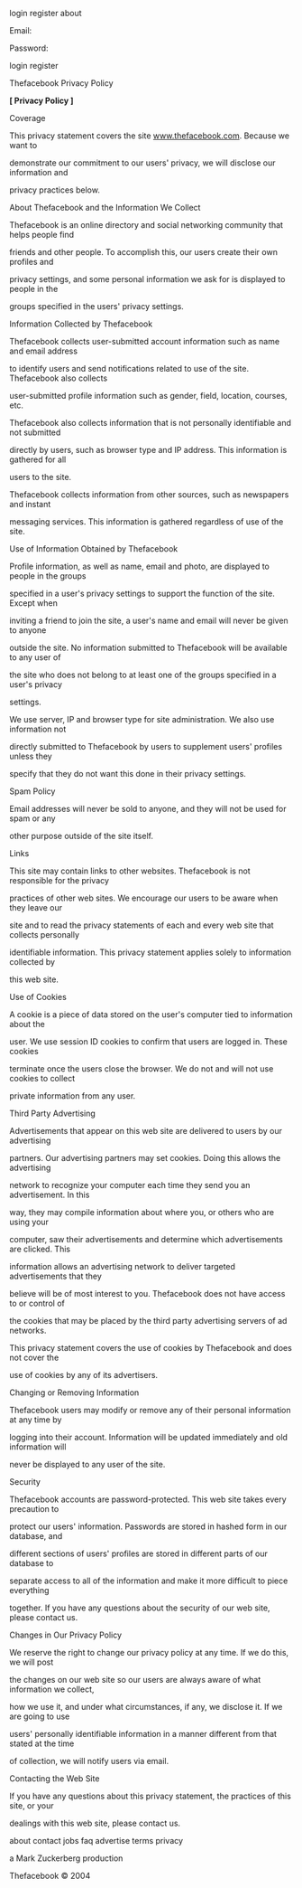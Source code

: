  

 login register about 

Email:

Password:

login register

Thefacebook Privacy Policy

**[ Privacy Policy ]**

Coverage

 

This privacy statement covers the site www.thefacebook.com. Because we want to

demonstrate our commitment to our users' privacy, we will disclose our information and

privacy practices below. 

 

About Thefacebook and the Information We Collect

 

Thefacebook is an online directory and social networking community that helps people find

friends and other people. To accomplish this, our users create their own profiles and

privacy settings, and some personal information we ask for is displayed to people in the

groups specified in the users' privacy settings. 

 

Information Collected by Thefacebook

 

Thefacebook collects user-submitted account information such as name and email address

to identify users and send notifications related to use of the site. Thefacebook also collects

user-submitted profile information such as gender, field, location, courses, etc.

Thefacebook also collects information that is not personally identifiable and not submitted

directly by users, such as browser type and IP address. This information is gathered for all

users to the site.

Thefacebook collects information from other sources, such as newspapers and instant

messaging services. This information is gathered regardless of use of the site. 

 

Use of Information Obtained by Thefacebook

 

Profile information, as well as name, email and photo, are displayed to people in the groups

specified in a user's privacy settings to support the function of the site. Except when

inviting a friend to join the site, a user's name and email will never be given to anyone

outside the site. No information submitted to Thefacebook will be available to any user of

the site who does not belong to at least one of the groups specified in a user's privacy

settings.

We use server, IP and browser type for site administration. We also use information not

directly submitted to Thefacebook by users to supplement users' profiles unless they

specify that they do not want this done in their privacy settings. 

 

Spam Policy

 

Email addresses will never be sold to anyone, and they will not be used for spam or any

other purpose outside of the site itself. 

 

Links

 

This site may contain links to other websites. Thefacebook is not responsible for the privacy

practices of other web sites. We encourage our users to be aware when they leave our

site and to read the privacy statements of each and every web site that collects personally

identifiable information. This privacy statement applies solely to information collected by

this web site. 

 

Use of Cookies

 

A cookie is a piece of data stored on the user's computer tied to information about the

user. We use session ID cookies to confirm that users are logged in. These cookies

terminate once the users close the browser. We do not and will not use cookies to collect

private information from any user. 

 

Third Party Advertising

 

Advertisements that appear on this web site are delivered to users by our advertising

partners. Our advertising partners may set cookies. Doing this allows the advertising

network to recognize your computer each time they send you an advertisement. In this

way, they may compile information about where you, or others who are using your

computer, saw their advertisements and determine which advertisements are clicked. This

information allows an advertising network to deliver targeted advertisements that they

believe will be of most interest to you. Thefacebook does not have access to or control of

the cookies that may be placed by the third party advertising servers of ad networks.

This privacy statement covers the use of cookies by Thefacebook and does not cover the

use of cookies by any of its advertisers. 

 

Changing or Removing Information

 

Thefacebook users may modify or remove any of their personal information at any time by

logging into their account. Information will be updated immediately and old information will

never be displayed to any user of the site. 

 

Security

 

Thefacebook accounts are password-protected. This web site takes every precaution to

protect our users' information. Passwords are stored in hashed form in our database, and

different sections of users' profiles are stored in different parts of our database to

separate access to all of the information and make it more difficult to piece everything

together. If you have any questions about the security of our web site, please contact us. 

 

Changes in Our Privacy Policy

 

We reserve the right to change our privacy policy at any time. If we do this, we will post

the changes on our web site so our users are always aware of what information we collect,

how we use it, and under what circumstances, if any, we disclose it. If we are going to use

users' personally identifiable information in a manner different from that stated at the time

of collection, we will notify users via email. 

 

Contacting the Web Site

 

If you have any questions about this privacy statement, the practices of this site, or your

dealings with this web site, please contact us. 

 

about contact jobs faq advertise terms privacy 

a Mark Zuckerberg production 

Thefacebook © 2004


